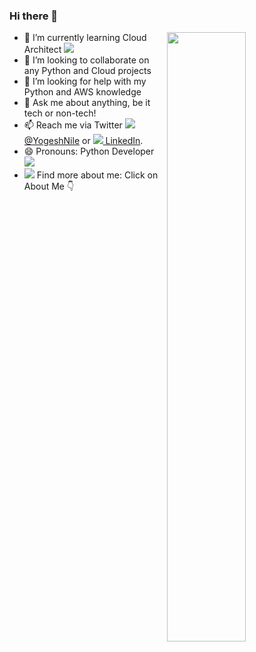 ### Hi there 👋
<img src="https://github-readme-stats.vercel.app/api?username=yogeshnile&count_private=true&show_icons=true" width="50%" align="right" />




- 🌱 I’m currently learning Cloud Architect [<img src="https://img.icons8.com/officel/15/000000/cloud.png"/>]()
- 👯 I’m looking to collaborate on any Python and Cloud projects
- 🤔 I’m looking for help with my Python and AWS knowledge
- 💬 Ask me about anything, be it tech or non-tech!
- 📫 Reach me via Twitter [<img src="https://img.icons8.com/fluent/15/000000/twitter.png"/> @YogeshNile](https://bit.ly/3dbLJLC) or [<img src="https://img.icons8.com/color/15/000000/linkedin.png"/> LinkedIn](https://bit.ly/2Ky3ho6).
- 😄 Pronouns: Python Developer <img src="https://img.icons8.com/color/15/000000/python.png"/>
- <img src="https://img.icons8.com/fluent/15/000000/find-user-male.png"/> Find more about me: Click on About Me :point_down:


<!--![Yogesh Nile's github stats](https://github-readme-stats.vercel.app/api?username=yogeshnile&count_private=true&show_icons=true)-->

<!--
**yogeshnile/yogeshnile** is a ✨ _special_ ✨ repository because its `README.md` (this file) appears on your GitHub profile.

Here are some ideas to get you started:

- 🔭 I’m currently working on freelancing
- 🌱 I’m currently learning Data Science
- 👯 I’m looking to collaborate on ...
- 🤔 I’m looking for help with ...
- 💬 Ask me about ...
- 📫 How to reach me: send email
- 😄 Pronouns: ...
- ⚡ Fun fact: ...
-->
